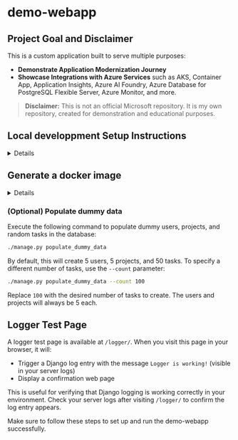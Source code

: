 # demo-webapp

## Project Goal and Disclaimer

This is a custom application built to serve multiple purposes:

- **Demonstrate Application Modernization Journey**
- **Showcase Integrations with Azure Services** such as AKS, Container App, Application Insights, Azure AI Foundry, Azure Database for PostgreSQL Flexible Server, Azure Monitor, and more.

> **Disclaimer:** This is not an official Microsoft repository. It is my own repository, created for demonstration and educational purposes.

## Local developpment Setup Instructions
<details>

### 1. Create a Virtual Environment

First, create a virtual environment to isolate the project's dependencies:

```bash
python3 -m venv venv
```

### 2. Activate the Virtual Environment

Activate the virtual environment using the following command:

- On Windows:
  ```bash
  venv\Scripts\activate
  ```
- On macOS/Linux:
  ```bash
  source venv/bin/activate
  ```
### 3. Configure Environment Variables
Before proceeding, create a `.env` file in the root directory of the project or define the environment variables directly. Use the `.env.example` file as a reference for the required variables.

#### Azure Identity Setup
To enable Azure authentication, you must set the following variables in your environment (or provide them via Key Vault in production):

```
AZURE_CLIENT_ID=<your-azure-client-id>
AZURE_TENANT_ID=<your-azure-tenant-id>
AZURE_CLIENT_SECRET=<your-azure-client-secret>
```

These are now managed via Azure Key Vault in Kubernetes deployments. Make sure your Key Vault contains these secrets and your cluster is configured to access them.

#### Chatbot Integration
To enable the chatbot, you must set the following Azure AI Foundry variables in your `.env` file:

```
AZURE_FOUNDRY_ENDPOINT=<your-azure-endpoint>
AZURE_FOUNDRY_AGENT_ID=<your-agent-id>
```

If these are not set, the chatbot UI will be disabled and a warning will be shown.

**Azure AI Foundry Setup Requirements:**

To have the chatbot working, you must configure Azure AI Foundry as follows:

1. **Azure AI Foundry Project**: Create a project in Azure AI Foundry.
2. **Agent Creation**: Create an agent within your Azure AI Foundry project.
3. **Agent Action (OpenAPI 3.0)**: Add an action to your agent of kind `OpenAPI 3.0`. For this action:
    - Upload the `openapi-3.0.json` file from this repository.
    - Ensure you specify the correct URL of your application frontend in the OpenAPI action configuration. This is required so the agent can make API requests to your app backend.

If any of these steps are not completed, the chatbot will not function.

---

### Test Your Azure AI Foundry Connection

To verify your Azure AI Foundry integration is working, you can run the following Python script:

```python
import os
from azure.ai.projects import AIProjectClient
from azure.identity import DefaultAzureCredential

# Load environment variables
endpoint = os.getenv("AZURE_FOUNDRY_ENDPOINT")
agent_id = os.getenv("AZURE_FOUNDRY_AGENT_ID")

# Initialize client
client = AIProjectClient(endpoint=endpoint, credential=DefaultAzureCredential())

# Create thread and send message
thread = client.agents.threads.create()
client.agents.messages.create(thread_id=thread.id, role="user", content="Hello, create a task name test task for the project Apollo.")
run = client.agents.runs.create_and_process(thread_id=thread.id, agent_id=agent_id)

# Check run status
if run.status == "failed":
    print("❌ Agent run failed:", run.last_error)
else:
    messages = client.agents.messages.list(thread_id=thread.id)
    for msg in messages:
        if msg.role == "assistant":
            print("✅ Agent response:", msg.text_messages[-1].text.value)
```

If you see a response from the agent, your connection is successful. If you see an error, check your environment variables and Azure configuration.

### 4. Install Dependencies

Install the required dependencies using `pip`:

```bash
pip install -r requirements.txt
```

### 5. Run a Local PostgreSQL Server (Development Only)

To run a local PostgreSQL server for development, use the following command:

```bash
docker run -p 5432:5432 --name postgres --network podman -e POSTGRES_PASSWORD=mypassword -d postgres:16.8
```

To refresh the PostgreSQL server, execute the following commands:

```bash
docker stop postgres
docker rm postgres
docker run -p 5432:5432 --name postgres --network podman -e POSTGRES_PASSWORD=mypassword -d postgres:16.8
```

### 6. Run the Server

Before running the server, apply the migrations:

```bash
python manage.py makemigrations tasks
python manage.py migrate
```

Run the Django development server:

```bash
python manage.py runserver
```

The server will start, and you can access the application at `http://127.0.0.1:8000/`.

### 7. Additional Commands

- To apply migrations:
  ```bash
  python manage.py migrate
  ```

- To create a superuser:
  ```bash
  python manage.py createsuperuser
  ```

- To collect static files:
  ```bash
  python manage.py collectstatic
  ```
</details>

## Generate a docker image
<details>

### Build Docker Image

To build the Docker image for the application, use the following command:

```bash
docker build -t demo-webapp:latest .
```

### Tag and Push Docker Image

To tag the Docker image and push it to a registry, use the following commands:

```bash
docker tag demo-webapp:latest your-registry/demo-webapp:latest
docker push your-registry/demo-webapp:latest
```

Replace `your-registry` with the actual registry URL.

### Run Docker Container

To run the Docker container, use the following command:

```bash
docker run -p 8000:8000 --network podman demo-webapp:latest
```

To run the container in detached mode, add the `-d` flag:

```bash
docker run -d -p 8000:8000 --network podman demo-webapp:latest
```

To run the Docker container with environment variables, use the following command:

```bash
docker run -d -p 8000:8000 --network podman \
  -e DB_USER=postgres \
  -e DB_PASSWORD=your-db-password \
  -e DB_NAME=postgres \
  -e DB_HOST=localhost \
  -e DB_PORT=5432 \
  demo-webapp:latest
```
</details>

### (Optional) Populate dummy data
Execute the following command to populate dummy users, projects, and random tasks in the database:

```bash
./manage.py populate_dummy_data
```

By default, this will create 5 users, 5 projects, and 50 tasks. To specify a different number of tasks, use the `--count` parameter:

```bash
./manage.py populate_dummy_data --count 100
```

Replace `100` with the desired number of tasks to create. The users and projects will always be 5 each.

## Logger Test Page

A logger test page is available at `/logger/`. When you visit this page in your browser, it will:

- Trigger a Django log entry with the message `Logger is working!` (visible in your server logs)
- Display a confirmation web page

This is useful for verifying that Django logging is working correctly in your environment. Check your server logs after visiting `/logger/` to confirm the log entry appears.

Make sure to follow these steps to set up and run the demo-webapp successfully.
